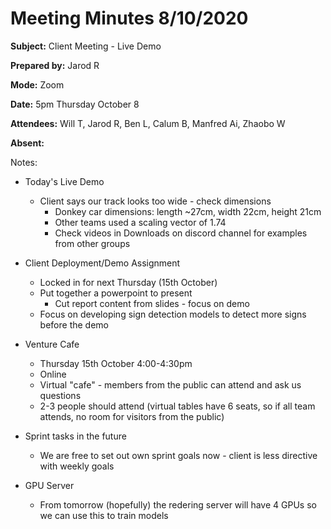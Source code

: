 # Meeting Minutes 8/10/2020 #

**Subject:** Client Meeting - Live Demo

**Prepared by:** Jarod R

**Mode:** Zoom

**Date:** 5pm Thursday October 8

**Attendees:** Will T, Jarod R, Ben L, Calum B, Manfred Ai, Zhaobo W

**Absent:**


Notes:

* Today's Live Demo
    * Client says our track looks too wide - check dimensions
        * Donkey car dimensions: length ~27cm, width 22cm, height 21cm
        * Other teams used a scaling vector of 1.74
        * Check videos in Downloads on discord channel for examples from other groups

* Client Deployment/Demo Assignment
    * Locked in for next Thursday (15th October)
    * Put together a powerpoint to present
        * Cut report content from slides - focus on demo
    * Focus on developing sign detection models to detect more signs before the demo

* Venture Cafe
    * Thursday 15th October 4:00-4:30pm
    * Online
    * Virtual "cafe" - members from the public can attend and ask us questions
    * 2-3 people should attend (virtual tables have 6 seats, so if all team attends, no room for visitors from the public)

* Sprint tasks in the future
    * We are free to set out own sprint goals now - client is less directive with weekly goals

* GPU Server
    * From tomorrow (hopefully) the redering server will have 4 GPUs so we can use this to train models
